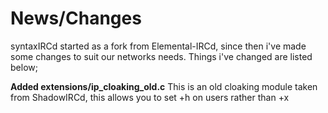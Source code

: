 News/Changes
============

syntaxIRCd started as a fork from Elemental-IRCd, since then i've made some changes to suit our networks needs. Things i've changed are listed below;


**Added extensions/ip_cloaking_old.c**
This is an old cloaking module taken from ShadowIRCd, this allows you to set +h on users rather than +x
